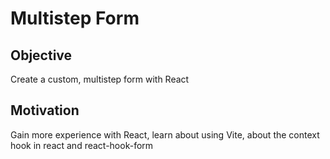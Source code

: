 # Multistep Form

## Objective
Create a custom, multistep form with React

## Motivation
Gain  more experience with React, learn about using Vite, about the context hook in react and react-hook-form

